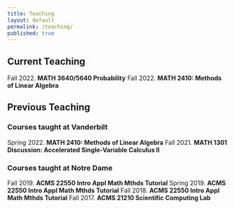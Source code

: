 ```yaml
---
title: Teaching
layout: default
permalink: /teaching/
published: true
---
```


## Current Teaching
Fall 2022. <b>MATH 3640/5640 Probability</b>
Fall 2022. <b>MATH 2410: Methods of Linear Algebra</b>


## Previous Teaching
### Courses taught at Vanderbilt
Spring 2022. <b>MATH 2410: Methods of Linear Algebra</b>
Fall 2021. <b>MATH 1301 Discussion: Accelerated Single-Variable Calculus II</b>

### Courses taught at Notre Dame
Fall 2019. <b>ACMS 22550 Intro Appl Math Mthds Tutorial</b>
Spring 2019. <b>ACMS 22550 Intro Appl Math Mthds Tutorial</b>
Fall 2018. <b>ACMS 22550 Intro Appl Math Mthds Tutorial</b>
Fall 2017. <b>ACMS 21210 Scientific Computing Lab</b>